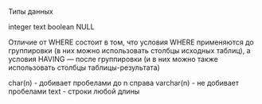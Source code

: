 Типы данных

integer 
text
boolean
NULL

Отличие от WHERE состоит в том,
что условия WHERE применяются до группировки (в них
можно использовать столбцы исходных таблиц), а условия
HAVING — после группировки (и в них можно также использовать столбцы таблицы-результата)


char(n) - добивает пробелами до n справа
varchar(n) - не добивает пробелами
text - строки любой длины